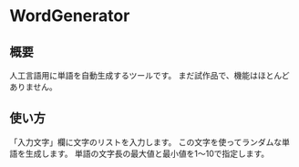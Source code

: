WordGenerator
===============================================================================

概要
-------------------------------------------------------------------------------

人工言語用に単語を自動生成するツールです。
まだ試作品で、機能はほとんどありません。


使い方
-------------------------------------------------------------------------------

「入力文字」欄に文字のリストを入力します。
この文字を使ってランダムな単語を生成します。
単語の文字長の最大値と最小値を1～10で指定します。

